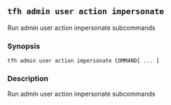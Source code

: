 ## `tfh admin user action impersonate`

Run admin user action impersonate subcommands

### Synopsis

    tfh admin user action impersonate COMMAND[ ... ]

### Description

Run admin user action impersonate subcommands

